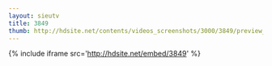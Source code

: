 ```yaml
---
layout: sieutv
title: 3849
thumb: http://hdsite.net/contents/videos_screenshots/3000/3849/preview_360p.mp4.jpg
---
```

{% include iframe src='http://hdsite.net/embed/3849' %}
 
